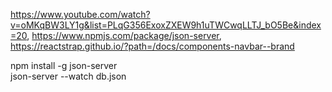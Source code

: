https://www.youtube.com/watch?v=oMKqBW3LY1g&list=PLqG356ExoxZXEW9h1uTWCwqLLTJ_bO5Be&index=20,
https://www.npmjs.com/package/json-server,
https://reactstrap.github.io/?path=/docs/components-navbar--brand

npm install -g json-server
</br>
json-server --watch db.json
